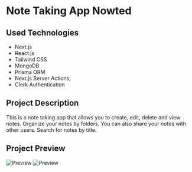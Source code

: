 # Note Taking App Nowted

## Used Technologies

- Next.js
- React.js
- Tailwind CSS
- MongoDB
- Prisma ORM
- Next.js Server Actions,
- Clerk Authentication

## Project Description

This is a note taking app that allows you to create, edit, delete and view notes. Organize your notes by folders. You can also share your notes with other users.
Search for notes by title.

## Project Preview

![Preview](https://res.cloudinary.com/dok7vcij4/image/upload/v1699293241/Screenshot_2023-11-06_214407_rtzqc6.png)
![Preview](https://res.cloudinary.com/dok7vcij4/image/upload/v1699293241/Screenshot_2023-11-06_214343_inqsbv.png)

